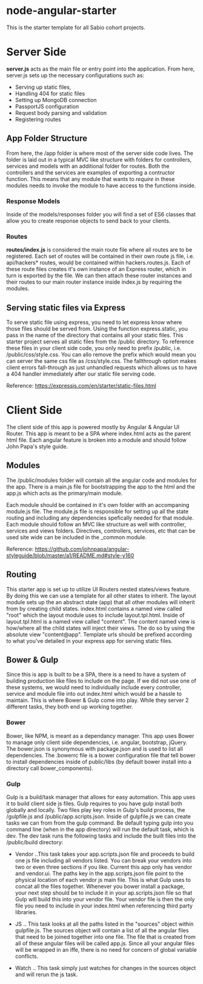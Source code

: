 # node-angular-starter
This is the starter template for all Sabio cohort projects.

# Server Side
**server.js** acts as the main file or entry point into the application. From here, server.js sets up the necessary configurations such as:

* Serving up static files,
* Handling 404 for static files
* Setting up MongoDB connection
* PassportJS configuration
* Request body parsing and validation
* Registering routes

## App Folder Structure
From here, the /app folder is where most of the server side code lives.  The folder is laid out in a typical MVC like structure with folders for controllers, services and models with an additional folder for routes.  Both the controllers and the services are examples of exporting a contructor function.  This means that any module that wants to _require_ in these modules needs to invoke the module to have access to the functions inside.

### Response Models
Inside of the models/responses folder you will find a set of ES6 classes that allow you to create response objects to send back to your clients.

### Routes
**routes/index.js** is considered the main route file where all routes are to be registered.  Each set of routes will be contained in their own route js file, i.e. api/hackers* routes, would be contained within hackers.routes.js. Each of these route files creates it's own instance of an Express router, which in turn is exported by the file. We can then attach these router instances and their routes to our main router instance inside index.js by requiring the modules.

## Serving static files via Express
To serve static file using express, you need to let express know where those files should be served from.  Using the function express.static, you pass in the name of the directory that contains all your static files.
This starter project serves all static files from the /public directory. To reference these files in your client side code, you only need to prefix /public, i.e. /public/css/style.css.  You can allo remove the prefix which would mean you can server the same css file as /css/style.css.  The fallthrough option makes client errors fall-through as just unhandled requests which allows us to have a 404 handler immediately after our static file serving code.

Reference: https://expressjs.com/en/starter/static-files.html


# Client Side
The client side of this app is powered mostly by Angular & Angular UI Router. This app is meant to be a SPA where index.html acts as the parent html file.  Each angular feature is broken into a module and should follow John Papa's style guide.

## Modules
The /public/modules folder will contain all the angular code and modules for the app. There is a main.js file for bootstrapping the app to the html and the app.js which acts as the primary/main module.

Each module should be contained in it's own folder with an accompaning module.js file. The module.js file is responsible for setting up all the state routing and including any dependencies spefically needed for that module.  Each module should follow an MVC like structure as well with controller, services and views folders.  Directives, controllers, services, etc that can be used site wide can be included in the _common module.

Reference: https://github.com/johnpapa/angular-styleguide/blob/master/a1/README.md#style-y160

## Routing
This starter app is set up to utilize UI Routers nested states/views feature. By doing this we can use a template for all other states to inherit.  The layout module sets up the an abstract state (app) that all other modules will inherit from by creating child states.  index.html contains a named view called "root" which the layout module uses to include layout.tpl.html. Inside of layout.tpl.html is a named view called "content". The content named view is how/where all the child states will inject their views.  The do so by using the absolute view "content@app".
Template urls should be prefixed according to what you've detailed in your express app for serving static files.

## Bower & Gulp
Since this is app is built to be a SPA, there is a need to have a system of building production like files to include on the page. If we did not use one of these systems, we would need to individually include every controller, service and module file into out index.html which would be a hassle to maintain.  This is where Bower & Gulp come into play.  While they server 2 different tasks, they both end up working together.

### Bower
Bower, like NPM, is meant as a dependancy manager.  This app uses Bower to manage only client side dependencies, i.e. angular, bootstrap, jQuery.  The bower.json is synonymous  with package.json and is used to list all dependencies. The .bowerrc file is a bower configuration file that tell bower to install dependencies inside of public/libs (by default bower install into a directory call bower_components).

### Gulp
Gulp is a build/task manager that allows for easy automation. This app uses it to build client side js files. Gulp requires to you have gulp install both globally and locally.  Two files play key roles in Gulp's build process, the /gulpfile.js and /public/app.scripts.json.  Inside of gulpfile.js we can create tasks we can from from the gulp command.  Be default typing gulp into you command line (when in the app directory) will run the default task, which is dev. The dev task runs the following tasks and include the built files into the /public/build directory:

* Vendor
..This task takes your app.scripts.json file and proceeds to build one js file including all vendors listed.  You can break your vendors into two or even three sections if you like. Current this app only has vendor and vendor.ui.  The paths key in the app.scripts.json file point to the physical location of each vendor js main file. This is what Gulp uses to concat all the files together. Whenever you bower install a package, your next step should be to include it in your ap.scripts.json file so that Gulp will build this into your vendor file. Your vendor file is then the only file you need to include in your index.html when referencing third party libraries.

* JS
.. This task looks at all the paths listed in the "sources" object within gulpfile.js. The sources object will contain a list of all the angular files that need to be joined together into one file.  The file that is created from all of these angular files will be called app.js. Since all your angular files will be wrapped in an iffe, there is no need for concern of global variable conflicts.

* Watch
.. This task simply just watches for changes in the sources object and will rerun the js task.